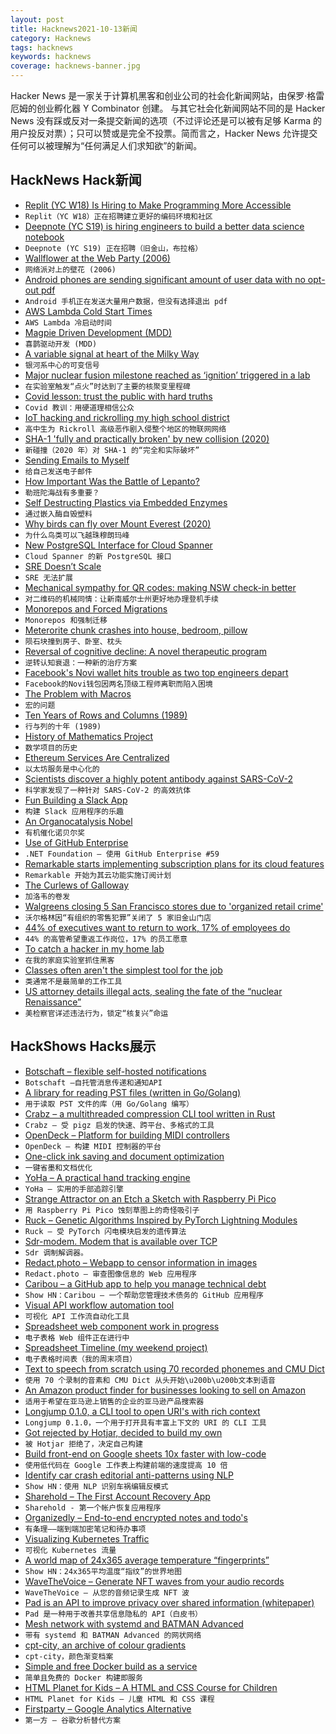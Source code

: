 ```yaml
---
layout: post
title: Hacknews2021-10-13新闻
category: Hacknews
tags: hacknews
keywords: hacknews
coverage: hacknews-banner.jpg
---
```


Hacker News 是一家关于计算机黑客和创业公司的社会化新闻网站，由保罗·格雷厄姆的创业孵化器 Y Combinator 创建。
与其它社会化新闻网站不同的是 Hacker News 没有踩或反对一条提交新闻的选项（不过评论还是可以被有足够 Karma 的用户投反对票）；只可以赞或是完全不投票。简而言之，Hacker News 允许提交任何可以被理解为“任何满足人们求知欲”的新闻。

## HackNews Hack新闻


- [Replit (YC W18) Is Hiring to Make Programming More Accessible](https://replit.com/careers)
- `Replit（YC W18）正在招聘建立更好的编码环境和社区`
- [Deepnote (YC S19) is hiring engineers to build a better data science notebook](https://deepnote.com/join-us)
- `Deepnote (YC S19) 正在招聘（旧金山，布拉格）`
- [Wallflower at the Web Party (2006)](https://www.nytimes.com/2006/10/15/business/yourmoney/15friend.html)
- `网络派对上的壁花 (2006)`
- [Android phones are sending significant amount of user data with no opt-out pdf](https://www.scss.tcd.ie/Doug.Leith/Android_privacy_report.pdf)
- `Android 手机正在发送大量用户数据，但没有选择退出 pdf`
- [AWS Lambda Cold Start Times](https://filia-aleks.medium.com/aws-lambda-battle-2021-performance-comparison-for-all-languages-c1b441005fd1)
- `AWS Lambda 冷启动时间`
- [Magpie Driven Development (MDD)](http://www.nichesoftware.co.nz/2021/07/10/magpie-driven-development.html)
- `喜鹊驱动开发 (MDD)`
- [A variable signal at heart of the Milky Way](https://www.sciencedaily.com/releases/2021/10/211012080039.htm)
- `银河系中心的可变信号`
- [Major nuclear fusion milestone reached as ‘ignition’ triggered in a lab](https://www.imperial.ac.uk/news/228373/major-nuclear-fusion-milestone-reached-ignition/)
- `在实验室触发“点火”时达到了主要的核聚变里程碑`
- [Covid lesson: trust the public with hard truths](https://www.nature.com/articles/d41586-021-02758-2)
- `Covid 教训：用硬道理相信公众`
- [IoT hacking and rickrolling my high school district](https://whitehoodhacker.net/posts/2021-10-04-the-big-rick)
- `高中生为 Rickroll 高级恶作剧入侵整个地区的物联网网络`
- [SHA-1 'fully and practically broken' by new collision (2020)](https://duo.com/decipher/sha-1-fully-and-practically-broken-by-new-collision)
- `新碰撞（2020 年）对 SHA-1 的“完全和实际破坏”`
- [Sending Emails to Myself](https://voussoir.net/writing/emailing_myself)
- `给自己发送电子邮件`
- [How Important Was the Battle of Lepanto?](http://www.historytoday.com/archive/head-head/how-important-was-battle-lepanto)
- `勒班陀海战有多重要？`
- [Self Destructing Plastics via Embedded Enzymes](https://contest.techbriefs.com/2021/entries/sustainable-technologies-future-energy/11344)
- `通过嵌入酶自毁塑料`
- [Why birds can fly over Mount Everest (2020)](https://nautil.us/issue/86/energy/why-birds-can-fly-over-mount-everest)
- `为什么鸟类可以飞越珠穆朗玛峰`
- [New PostgreSQL Interface for Cloud Spanner](https://cloud.google.com/blog/topics/developers-practitioners/postgresql-interface-adds-familiarity-and-portability-cloud-spanner)
- `Cloud Spanner 的新 PostgreSQL 接口`
- [SRE Doesn’t Scale](https://bravenewgeek.com/sre-doesnt-scale/)
- `SRE 无法扩展`
- [Mechanical sympathy for QR codes: making NSW check-in better](https://huonw.github.io/blog/2021/10/nsw-covid-qr/)
- `对二维码的机械同情：让新南威尔士州更好地办理登机手续`
- [Monorepos and Forced Migrations](https://buttondown.email/j2kun/archive/monorepos-and-forced-migrations/)
- `Monorepos 和强制迁移`
- [Meterorite chunk crashes into house, bedroom, pillow](https://www.cbc.ca/news/canada/british-columbia/meteorite-crashes-into-womans-bedroom-golden-bc-1.6207904)
- `陨石块撞到房子、卧室、枕头`
- [Reversal of cognitive decline: A novel therapeutic program](https://www.ncbi.nlm.nih.gov/pmc/articles/PMC4221920/)
- `逆转认知衰退：一种新的治疗方案`
- [Facebook's Novi wallet hits trouble as two top engineers depart](https://financefeeds.com/facebooks-novi-wallet-hits-trouble-as-two-top-engineers-depart/)
- `Facebook的Novi钱包因两名顶级工程师离职而陷入困境`
- [The Problem with Macros](https://ianthehenry.com/posts/janet-game/the-problem-with-macros/)
- `宏的问题`
- [Ten Years of Rows and Columns (1989)](https://aresluna.org/attached/computerhistory/articles/spreadsheets/tenyearsofrowsandcolumns)
- `行与列的十年 (1989)`
- [History of Mathematics Project](https://history-of-mathematics.org/)
- `数学项目的历史`
- [Ethereum Services Are Centralized](https://michaelgummelt.medium.com/crypto-services-are-neither-decentralized-nor-trustworthy-f43c0a19a400)
- `以太坊服务是中心化的`
- [Scientists discover a highly potent antibody against SARS-CoV-2](https://actu.epfl.ch/news/scientists-discover-a-highly-potent-antibody-again/)
- `科学家发现了一种针对 SARS-CoV-2 的高效抗体`
- [Fun Building a Slack App](https://blog.c0nrad.io/posts/slack-latex/)
- `构建 Slack 应用程序的乐趣`
- [An Organocatalysis Nobel](https://www.science.org/content/blog-post/organocatalysis-nobel)
- `有机催化诺贝尔奖`
- [Use of GitHub Enterprise](https://github.com/dotnet-foundation/Home/discussions/59)
- `.NET Foundation — 使用 GitHub Enterprise #59`
- [Remarkable starts implementing subscription plans for its cloud features](https://remarkable.com/store/connect)
- `Remarkable 开始为其云功能实施订阅计划`
- [The Curlews of Galloway](https://www.theparisreview.org/blog/2021/09/30/the-curlews-of-galloway/)
- `加洛韦的卷发`
- [Walgreens closing 5 San Francisco stores due to 'organized retail crime'](https://www.sfgate.com/bayarea/article/Walgreens-closing-5-Sf-stores-crime-shoplifting-16527801.php)
- `沃尔格林因“有组织的零售犯罪”关闭了 5 家旧金山门店`
- [44% of executives want to return to work, 17% of employees do](https://futureforum.com/2021/10/05/the-great-executive-employee-disconnect/)
- `44% 的高管希望重返工作岗位，17% 的员工愿意`
- [To catch a hacker in my home lab](https://marcusedmondson.com/2021/07/15/to-catch-a-hacker-in-my-home-lab/)
- `在我的家庭实验室抓住黑客`
- [Classes often aren't the simplest tool for the job](https://adamzerner.bearblog.dev/classes-often-arent-the-simplest-tool-for-the-job/)
- `类通常不是最简单的工作工具`
- [US attorney details illegal acts, sealing the fate of the “nuclear Renaissance”](https://thebulletin.org/2021/08/us-attorney-details-illegal-acts-at-construction-projects-sealing-the-fate-of-the-nuclear-renaissance/)
- `美检察官详述违法行为，锁定“核复兴”命运`


## HackShows Hacks展示

- [ Botschaft – flexible self-hosted notifications](https://github.com/ttymck/botschaft)
- `Botschaft –自托管消息传递和通知API`
- [ A library for reading PST files (written in Go/Golang)](https://github.com/mooijtech/go-pst)
- `用于读取 PST 文件的库（用 Go/Golang 编写）`
- [ Crabz – a multithreaded compression CLI tool written in Rust](https://github.com/sstadick/crabz)
- `Crabz – 受 pigz 启发的快速、跨平台、多格式的工具`
- [ OpenDeck – Platform for building MIDI controllers](https://github.com/shanteacontrols/OpenDeck)
- `OpenDeck – 构建 MIDI 控制器的平台`
- [ One-click ink saving and document optimization](https://www.halftoner.com/)
- `一键省墨和文档优化`
- [ YoHa – A practical hand tracking engine](https://handtracking.io)
- `YoHa – 实用的手部追踪引擎`
- [ Strange Attractor on an Etch a Sketch with Raspberry Pi Pico](https://www.youtube.com/watch?v=_2FIVBfSSDg)
- `用 Raspberry Pi Pico 蚀刻草图上的奇怪吸引子`
- [ Ruck – Genetic Algorithms Inspired by PyTorch Lightning Modules](https://github.com/nmichlo/ruck)
- `Ruck – 受 PyTorch 闪电模块启发的遗传算法`
- [ Sdr-modem. Modem that is available over TCP](https://github.com/dernasherbrezon/sdr-modem)
- `Sdr 调制解调器。`
- [ Redact.photo – Webapp to censor information in images](https://redact.photo)
- `Redact.photo – 审查图像信息的 Web 应用程序`
- [ Caribou – a GitHub app to help you manage technical debt](https://www.hellocaribou.com)
- `Show HN：Caribou – 一个帮助您管理技术债务的 GitHub 应用程序`
- [ Visual API workflow automation tool](https://www.workload.co/)
- `可视化 API 工作流自动化工具`
- [ Spreadsheet web component work in progress](https://i5ik.github.io/_____/cellophane/)
- `电子表格 Web 组件正在进行中`
- [ Spreadsheet Timeline (my weekend project)](https://spreadsheettimeline.com/)
- `电子表格时间表（我的周末项目）`
- [ Text to speech from scratch using 70 recorded phonemes and CMU Dict](https://locserendipity.com/sim/voice.html)
- `使用 70 个录制的音素和 CMU Dict 从头开始\u200b\u200b文本到语音`
- [ An Amazon product finder for businesses looking to sell on Amazon](https://github.com/aarmora/jordan-scrapes-amazon-for-products-to-sell)
- `适用于希望在亚马逊上销售的企业的亚马逊产品搜索器`
- [ Longjump 0.1.0, a CLI tool to open URI's with rich context](https://github.com/alexcwatt/longjump)
- `Longjump 0.1.0，一个用于打开具有丰富上下文的 URI 的 CLI 工具`
- [ Got rejected by Hotjar, decided to build my own](https://squeaky.ai/)
- `被 Hotjar 拒绝了，决定自己构建`
- [ Build front-end on Google sheets 10x faster with low-code](https://www.dronahq.com/google-sheets-app/)
- `使用低代码在 Google 工作表上构建前端的速度提高 10 倍`
- [ Identify car crash editorial anti-patterns using NLP](https://visionzeroreporting.com/)
- `Show HN：使用 NLP 识别车祸编辑反模式`
- [Sharehold – The First Account Recovery App](https://www.sharehold.com/)
- `Sharehold - 第一个帐户恢复应用程序`
- [ Organizedly – End-to-end encrypted notes and todo's](https://www.organized.ly/)
- `有条理——端到端加密笔记和待办事项`
- [ Visualizing Kubernetes Traffic](https://kentiklabs.com/blog/visualize-k8s-traffic/)
- `可视化 Kubernetes 流量`
- [ A world map of 24x365 average temperature “fingerprints”](https://weatherspark.com/map)
- `Show HN：24x365平均温度“指纹”的世界地图`
- [ WaveTheVoice – Generate NFT waves from your audio records](https://wavethevoice.art/)
- `WaveTheVoice – 从您的音频记录生成 NFT 波`
- [ Pad is an API to improve privacy over shared information (whitepaper)](https://www.pad.tech/pad-whitepaper/)
- `Pad 是一种用于改善共享信息隐私的 API（白皮书）`
- [ Mesh network with systemd and BATMAN Advanced](https://git.disroot.org/pranav/naxalnet)
- `带有 systemd 和 BATMAN Advanced 的网状网络`
- [ cpt-city, an archive of colour gradients](http://soliton.vm.bytemark.co.uk/pub/cpt-city/)
- `cpt-city，颜色渐变档案`
- [ Simple and free Docker build as a service](https://www.svennex.com)
- `简单且免费的 Docker 构建即服务`
- [ HTML Planet for Kids – A HTML and CSS Course for Children](item?id=28842702)
- `HTML Planet for Kids – 儿童 HTML 和 CSS 课程`
- [ Firstparty – Google Analytics Alternative](https://firstpartyhq.com/)
- `第一方 – 谷歌分析替代方案`

